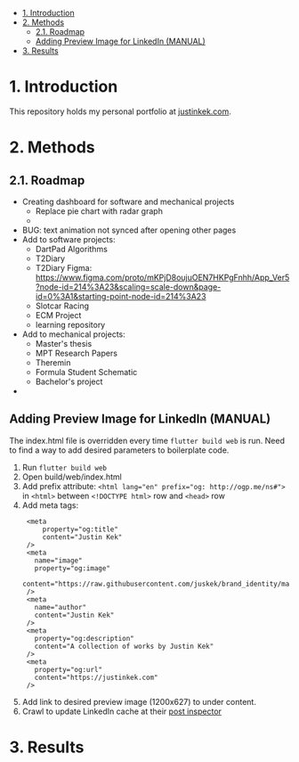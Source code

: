 - [1. Introduction](#1-introduction)
- [2. Methods](#2-methods)
  - [2.1. Roadmap](#21-roadmap)
  - [Adding Preview Image for LinkedIn (MANUAL)](#adding-preview-image-for-linkedin-manual)
- [3. Results](#3-results)

# 1. Introduction
This repository holds my personal portfolio at [justinkek.com](justinkek.com).

# 2. Methods
## 2.1. Roadmap
- Creating dashboard for software and mechanical projects
  - Replace pie chart with radar graph
  - 
- BUG: text animation not synced after opening other pages
- Add to software projects:
  - DartPad Algorithms
  - T2Diary 
  - T2Diary Figma: https://www.figma.com/proto/mKPjD8oujuOEN7HKPgFnhh/App_Ver5?node-id=214%3A23&scaling=scale-down&page-id=0%3A1&starting-point-node-id=214%3A23
  - Slotcar Racing
  - ECM Project
  - learning repository
- Add to mechanical projects:
  - Master's thesis
  - MPT Research Papers
  - Theremin
  - Formula Student Schematic
  - Bachelor's project
- 
## Adding Preview Image for LinkedIn (MANUAL)
The index.html file is overridden every time `flutter build web` is run. Need to find a way to add desired parameters to boilerplate code. 
1. Run `flutter build web`
2. Open build/web/index.html
3. Add prefix attribute: 
   `<html lang="en" prefix="og: http://ogp.me/ns#">` 
   in `<html>` between `<!DOCTYPE html>` row and `<head>` row
4. Add meta tags:
   ```
    <meta 
        property="og:title"
        content="Justin Kek" 
    />
    <meta 
      name="image" 
      property="og:image" 
      content="https://raw.githubusercontent.com/juskek/brand_identity/master/web_preview.png" 
    />
    <meta 
      name="author" 
      content="Justin Kek" 
    />
    <meta 
      property="og:description" 
      content="A collection of works by Justin Kek"
    />
    <meta 
      property="og:url" 
      content="https://justinkek.com" 
    />
   ```
5. Add link to desired preview image (1200x627) to under content.
6. Crawl to update LinkedIn cache at their [post inspector](https://www.linkedin.com/post-inspector/)

# 3. Results

